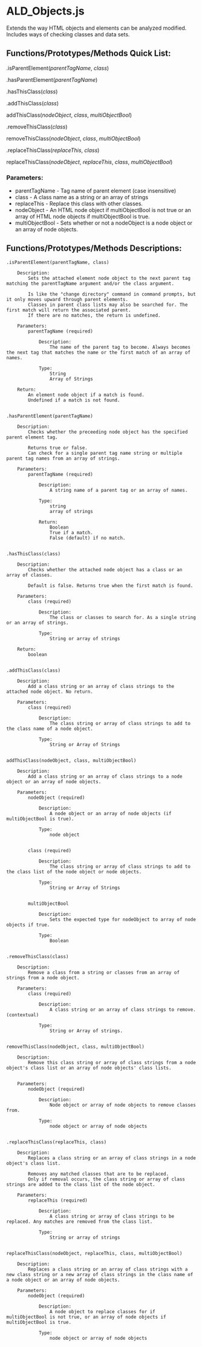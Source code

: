# ALD_Objects.js

Extends the way HTML objects and elements can be analyzed modified. Includes ways of checking classes and data sets.



## Functions/Prototypes/Methods Quick List:
	
.isParentElement(_parentTagName_, *class*)

.hasParentElement(*parentTagName*)
	
.hasThisClass(*class*)

.addThisClass(*class*)

 addThisClass(*nodeObject*, *class*, *multiObjectBool*)
 
.removeThisClass(*class*)

 removeThisClass(*nodeObject*, *class*, *multiObjectBool*)
 
.replaceThisClass(*replaceThis*, *class*)

 replaceThisClass(*nodeObject*, *replaceThis*, *class*, *multiObjectBool*)
	 
### Parameters:
- parentTagName - Tag name of parent element (case insensitive)
- class - A class name as a string or an array of strings
- replaceThis - Replace this class with other classes.
- nodeObject - An HTML node object if multiObjectBool is not true or an array of HTML node objects if multiObjectBool is true.
- multiObjectBool - Sets whether or not a nodeObject is a node object or an array of node objects.
	  
	  
	  
## Functions/Prototypes/Methods Descriptions:

	.isParentElement(parentTagName, class)
	
		Description:
			Sets the attached element node object to the next parent tag matching the parentTagName argument and/or the class argument.
			
			Is like the "change directory" command in command prompts, but it only moves upward through parent elements.
			Classes in parent class lists may also be searched for. The first match will return the associated parent.
			If there are no matches, the return is undefined.
		
		Parameters:
			parentTagName (required)
			
				Description:
					The name of the parent tag to become. Always becomes the next tag that matches the name or the first match of an array of names.
					
				Type:
					String
					Array of Strings
		
		Return:
			An element node object if a match is found.
			Undefined if a match is not found.
			
		
	.hasParentElement(parentTagName)
	
		Description:
			Checks whether the preceeding node object has the specified parent element tag.
			
			Returns true or false.
			Can check for a single parent tag name string or multiple parent tag names from an array of strings.

		Parameters:
			parentTagName (required)
			
				Description:
					A string name of a parent tag or an array of names.
					
				Type:
					string
					array of strings
		
				Return:
					Boolean	
					True if a match.
					False (default) if no match.
					
					
	.hasThisClass(class)
	
		Description:
			Checks whether the attached node object has a class or an array of classes.
			
			Default is false. Returns true when the first match is found.
		
		Parameters:
			class (required)
			
				Description:
					The class or classes to search for. As a single string or an array of strings.
					
				Type:
					String or array of strings

		Return:
			boolean
		
		
	.addThisClass(class)
	
		Description:
			Add a class string or an array of class strings to the attached node object. No return.
		
		Parameters:
			class (required)
			
				Description:
					The class string or array of class strings to add to the class name of a node object.
					
				Type:
					String or Array of Strings
		
		
	addThisClass(nodeObject, class, multiObjectBool)
	
		Description:
			Add a class string or an array of class strings to a node object or an array of node objects.
		
		Parameters:
			nodeObject (required)
			
				Description:
					A node object or an array of node objects (if multiObjectBool is true).
					
				Type:
					node object
					
					
			class (required)
			
				Description:
					The class string or array of class strings to add to the class list of the node object or node objects.
					
				Type:
					String or Array of Strings							
					
					
			multiObjectBool
			
				Description:
					Sets the expected type for nodeObject to array of node objects if true. 
					
				Type:
					Boolean

					
	.removeThisClass(class)
	
		Description:
			Remove a class from a string or classes from an array of strings from a node object.
		
		Parameters:
			class (required)
			
				Description:
					A class string or an array of class strings to remove. (contextual)
					
				Type:
					String or Array of strings.
		
		
	removeThisClass(nodeObject, class, multiObjectBool)
	
		Description:
			Remove this class string or array of class strings from a node object's class list or an array of node objects' class lists.
		
		
		Parameters:
			nodeObject (required)
			
				Description:
					Node object or array of node objects to remove classes from.
					
				Type:
					node object or array of node objects
					
		
	.replaceThisClass(replaceThis, class)
	
		Description:
			Replaces a class string or an array of class strings in a node object's class list.
			
			Removes any matched classes that are to be replaced.
			Only if removal occurs, the class string or array of class strings are added to the class list of the node object.
			
		Parameters:
			replaceThis (required)
			
				Description:
					A class string or array of class strings to be replaced. Any matches are removed from the class list.
					
				Type:
					String or array of strings
		
		
	replaceThisClass(nodeObject, replaceThis, class, multiObjectBool)
	
		Description:
			Replaces a class string or an array of class strings with a new class string or a new array of class strings in the class name of a node object or an array of node objects.
		
		Parameters:
			nodeObject (required)
			
				Description:
					A node object to replace classes for if multiObjectBool is not true, or an array of node objects if multiObjectBool is true.
					
				Type:
					node object or array of node objects
	
	
